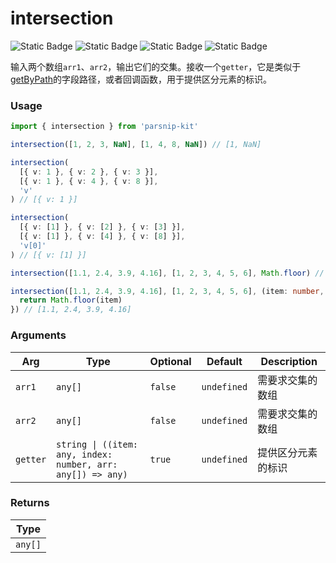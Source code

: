 # intersection
![Static Badge](https://img.shields.io/badge/Statement%20Coverage-100.00%-brightgreen) ![Static Badge](https://img.shields.io/badge/Branch%20Coverage-100.00%-brightgreen) ![Static Badge](https://img.shields.io/badge/Function%20Coverage-100.00%-brightgreen) ![Static Badge](https://img.shields.io/badge/Line%20Coverage-100.00%-brightgreen)
      
输入两个数组`arr1`、`arr2`，输出它们的交集。接收一个`getter`，它是类似于[getByPath](../object/getByPath)的字段路径，或者回调函数，用于提供区分元素的标识。

### Usage

```ts
import { intersection } from 'parsnip-kit'

intersection([1, 2, 3, NaN], [1, 4, 8, NaN]) // [1, NaN]

intersection(
  [{ v: 1 }, { v: 2 }, { v: 3 }],
  [{ v: 1 }, { v: 4 }, { v: 8 }],
  'v'
) // [{ v: 1 }]

intersection(
  [{ v: [1] }, { v: [2] }, { v: [3] }],
  [{ v: [1] }, { v: [4] }, { v: [8] }],
  'v[0]'
) // [{ v: [1] }]

intersection([1.1, 2.4, 3.9, 4.16], [1, 2, 3, 4, 5, 6], Math.floor) // [1.1, 2.4, 3.9, 4.16]

intersection([1.1, 2.4, 3.9, 4.16], [1, 2, 3, 4, 5, 6], (item: number, index: number, arr: number[]) => {
  return Math.floor(item)
}) // [1.1, 2.4, 3.9, 4.16]
```

      
### Arguments
      
| Arg | Type | Optional | Default | Description |
| --- | --- | --- | --- | --- |
| `arr1` | `any[]` | `false` | `undefined` | 需要求交集的数组  |
| `arr2` | `any[]` | `false` | `undefined` | 需要求交集的数组  |
| `getter` | `string \| ((item: any, index: number, arr: any[]) => any)` | `true` | `undefined` | 提供区分元素的标识  |
      
### Returns

| Type |
| ---  |
| `any[]`  |